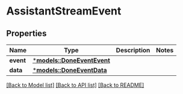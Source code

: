 # AssistantStreamEvent

## Properties
Name | Type | Description | Notes
------------ | ------------- | ------------- | -------------
**event** | [***models::DoneEventEvent**](DoneEvent_event.md) |  | 
**data** | [***models::DoneEventData**](DoneEvent_data.md) |  | 

[[Back to Model list]](../README.md#documentation-for-models) [[Back to API list]](../README.md#documentation-for-api-endpoints) [[Back to README]](../README.md)


